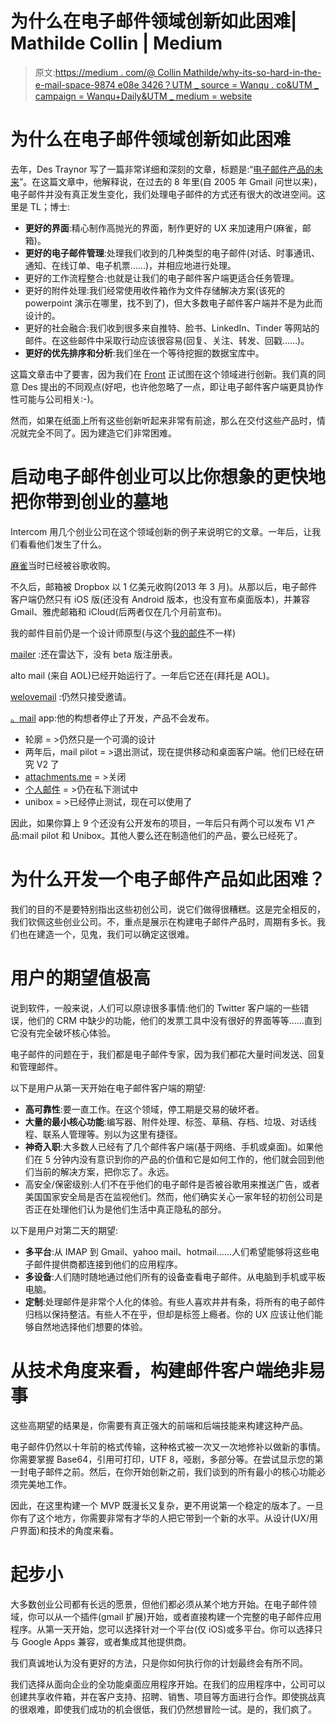 # 为什么在电子邮件领域创新如此困难| Mathilde Collin | Medium

> 原文:[https://medium . com/@ Collin Mathilde/why-its-so-hard-in-the-e-mail-space-9874 e08e 3426？UTM _ source = Wanqu . co&UTM _ campaign = Wanqu+Daily&UTM _ medium = website](https://medium.com/@collinmathilde/why-its-so-hard-to-innovate-in-the-e-mail-space-9874e08e3426?utm_source=wanqu.co&utm_campaign=Wanqu+Daily&utm_medium=website)

# 为什么在电子邮件领域创新如此困难

去年，Des Traynor 写了一篇非常详细和深刻的文章，标题是:“[电子邮件产品的未来](http://insideintercom.io/the-future-of-email-products/)”。在这篇文章中，他解释说，在过去的 8 年里(自 2005 年 Gmail 问世以来)，电子邮件并没有真正发生变化，我们处理电子邮件的方式还有很大的改进空间。这里是 TL；博士:

*   **更好的界面**:精心制作高抛光的界面，制作更好的 UX 来加速用户(麻雀，邮箱)。
*   **更好的电子邮件管理**:处理我们收到的几种类型的电子邮件(对话、时事通讯、通知、在线订单、电子机票……)，并相应地进行处理。
*   更好的工作流程整合:也就是让我们的电子邮件客户端更适合任务管理。
*   更好的附件处理:我们经常使用收件箱作为文件存储解决方案(该死的 powerpoint 演示在哪里，找不到了)，但大多数电子邮件客户端并不是为此而设计的。
*   更好的社会融合:我们收到很多来自推特、脸书、LinkedIn、Tinder 等网站的邮件。在这些邮件中采取行动应该很容易(回复、关注、转发、回戳……)。
*   **更好的优先排序和分析**:我们坐在一个等待挖掘的数据宝库中。

这篇文章击中了要害，因为我们在 [Front](http://frontapp.com) 正试图在这个领域进行创新。我们真的同意 Des 提出的不同观点(好吧，也许他忽略了一点，即让电子邮件客户端更具协作性可能与公司相关:-)。

然而，如果在纸面上所有这些创新听起来非常有前途，那么在交付这些产品时，情况就完全不同了。因为建造它们非常困难。

# **启动电子邮件创业可以比你想象的更快地把你带到创业的墓地**

Intercom 用几个创业公司在这个领域创新的例子来说明它的文章。一年后，让我们看看他们发生了什么。



[麻雀](http://sparrowmailapp.com/)当时已经被谷歌收购。



不久后，邮箱被 Dropbox 以 1 亿美元收购(2013 年 3 月)。从那以后，电子邮件客户端仍然只有 iOS 版(还没有 Android 版本，也没有宣布桌面版本)，并兼容 Gmail、雅虎邮箱和 iCloud(后两者仅在几个月前宣布)。



我的邮件目前仍是一个设计师原型(与这个[我的邮件](http://mymail.my.com/)不一样)



[mailer](http://rnailer.com/) :还在雷达下，没有 beta 版注册表。



alto mail (来自 AOL)已经开始运行了。一年后它还在(拜托是 AOL)。



[welovemail](https://welovemail.com/) :仍然只接受邀请。



[。mail](http://dotmailapp.com/) app:他的构想者停止了开发，产品不会发布。

*   轮廓 = >仍然只是一个可滴的设计
*   两年后，mail pilot = >退出测试，现在提供移动和桌面客户端。他们已经在研究 V2 了
*   [attachments.me](http://attachments.me/) = >关闭
*   [个人邮件](http://www.personamail.com/) = >仍在私下测试中
*   unibox = >已经停止测试，现在可以使用了

因此，如果你算上 9 个还没有公开发布的项目，一年后只有两个可以发布 V1 产品:mail pilot 和 Unibox。其他人要么还在制造他们的产品，要么已经死了。

# 为什么开发一个电子邮件产品如此困难？

我们的目的不是要特别指出这些初创公司，说它们做得很糟糕。这是完全相反的，我们钦佩这些创业公司。不，重点是展示在构建电子邮件产品时，周期有多长。我们也在建造一个，见鬼，我们可以确定这很难。

# **用户的期望值极高**

说到软件，一般来说，人们可以原谅很多事情:他们的 Twitter 客户端的一些错误，他们的 CRM 中缺少的功能，他们的发票工具中没有很好的界面等等……直到它没有完全破坏核心体验。

电子邮件的问题在于，我们都是电子邮件专家，因为我们都花大量时间发送、回复和管理邮件。

以下是用户从第一天开始在电子邮件客户端的期望:

*   **高可靠性**:要一直工作。在这个领域，停工期是交易的破坏者。
*   **大量的最小核心功能**:编写器、附件处理、标签、草稿、存档、垃圾、对话线程、联系人管理等。别以为这里有捷径。
*   **神奇入职**:大多数人已经有了几个邮件客户端(基于网络、手机或桌面)。如果他们在 5 分钟内没有意识到你的产品的价值和它是如何工作的，他们就会回到他们当前的解决方案，把你忘了。永远。
*   高安全/保密级别:人们不在乎他们的电子邮件是否被谷歌用来推送广告，或者美国国家安全局是否在监视他们。然而，他们确实关心一家年轻的初创公司是否正在处理他们认为是他们生活中真正隐私的部分。

以下是用户对第二天的期望:

*   **多平台**:从 IMAP 到 Gmail、yahoo mail、hotmail……人们希望能够将这些电子邮件提供商都连接到他们的应用程序。
*   **多设备**:人们随时随地通过他们所有的设备查看电子邮件。从电脑到手机或平板电脑。
*   **定制**:处理邮件是非常个人化的体验。有些人喜欢井井有条，将所有的电子邮件归档以保持整洁。有些人不在乎，但却是标签上瘾者。你的 UX 应该让他们能够自然地选择他们想要的体验。

# 从技术角度来看，构建邮件客户端绝非易事

这些高期望的结果是，你需要有真正强大的前端和后端技能来构建这种产品。

电子邮件仍然以十年前的格式传输，这种格式被一次又一次地修补以做新的事情。你需要掌握 Base64，引用可打印，UTF 8，哑剧，多部分等。在尝试显示您的第一封电子邮件之前。然后，在你开始创新之前，我们谈到的所有最小的核心功能必须完美地工作。

因此，在这里构建一个 MVP 既漫长又复杂，更不用说第一个稳定的版本了。一旦你有了这个地方，你需要非常有才华的人把它带到一个新的水平。从设计(UX/用户界面)和技术的角度来看。

# **起步小**

大多数创业公司都有长远的愿景，但他们都必须从某个地方开始。在电子邮件领域，你可以从一个插件(gmail 扩展)开始，或者直接构建一个完整的电子邮件应用程序。从第一天开始，您可以选择针对一个平台(仅 iOS)或多平台。你可以选择只与 Google Apps 兼容，或者集成其他提供商。

我们真诚地认为没有更好的方法，只是你如何执行你的计划最终会有所不同。

我们选择从面向企业的全功能桌面应用程序开始。在我们的应用程序中，公司可以创建共享收件箱，并在客户支持、招聘、销售、项目等方面进行合作。即使挑战真的很艰难，即使我们成功的机会很低，我们仍然想冒险一试。是的，我们疯了。













